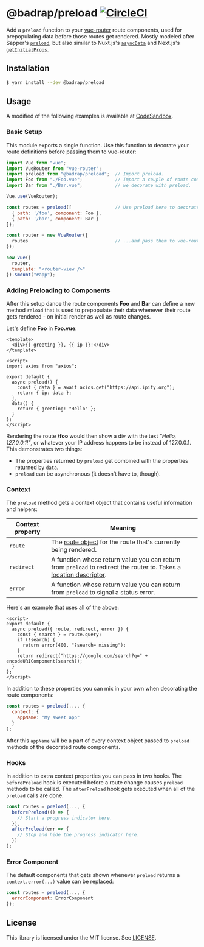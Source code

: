 # @badrap/preload [![CircleCI](https://circleci.com/gh/badrap/preload.svg?style=shield)](https://circleci.com/gh/badrap/preload)

Add a `preload` function to your [vue-router](https://router.vuejs.org/) route components, used for prepopulating data before those routes get rendered. Mostly modeled after Sapper's [`preload`](https://sapper.svelte.technology/guide#preloading), but also similar to Nuxt.js's [`asyncData`](https://nuxtjs.org/guide/async-data) and Next.js's [`getInitialProps`](https://nextjs.org/docs/#fetching-data-and-component-lifecycle).

## Installation

```sh
$ yarn install --dev @badrap/preload
```

## Usage

A modified of the following examples is available at [CodeSandbox](https://codesandbox.io/s/zywnmy35x?initialpath=%23%2Ffoo).

### Basic Setup

This module exports a single function. Use this function to decorate your route definitions before passing them to vue-router:

```js
import Vue from "vue";
import VueRouter from "vue-router";
import preload from "@badrap/preload";  // Import preload.
import Foo from "./Foo.vue";            // Import a couple of route components which
import Bar from "./Bar.vue";            // we decorate with preload.

Vue.use(VueRouter);

const routes = preload([                // Use preload here to decorate the route components...
  { path: '/foo', component: Foo },
  { path: '/bar', component: Bar }
]);

const router = new VueRouter({ 
  routes                                // ...and pass them to vue-router.
});

new Vue({
  router,
  template: "<router-view />"
}).$mount("#app");
```

### Adding Preloading to Components

After this setup dance the route components **Foo** and **Bar** can define a new method `reload` that is used to prepopulate their data whenever their route gets rendered - on initial render as well as route changes.

Let's define **Foo** in **Foo.vue**:

```vue
<template>
  <div>{{ greeting }}, {{ ip }}!</div>
</template>

<script>
import axios from "axios";

export default {
  async preload() {
    const { data } = await axios.get("https://api.ipify.org");
    return { ip: data };
  },
  data() {
    return { greeting: "Hello" };
  }
};
</script>
```

Rendering the route **/foo** would then show a div with the text *"Hello, 127.0.0.1!"*, or whatever your IP address happens to be instead of 127.0.0.1. This demonstrates two things:
 * The properties returned by `preload` get combined with the properties returned by `data`.
 * `preload` can be asynchronous (it doesn't have to, though).

### Context

The `preload` method gets a context object that contains useful information and helpers:

| Context property  | Meaning |
| ----------------- | ------- |
| `route`             | The [route object](https://router.vuejs.org/api/#the-route-object) for the route that's currently being rendered. |
| `redirect`          | A function whose return value you can return from `preload` to redirect the router to. Takes a [location descriptor](https://router.vuejs.org/guide/essentials/navigation.html#router-push-location-oncomplete-onabort). |
| `error`             | A function whose return value you can return from `preload` to signal a status error. |

Here's an example that uses all of the above:

```vue
<script>
export default {
  async preload({ route, redirect, error }) {
    const { search } = route.query;
    if (!search) {
      return error(400, "?search= missing");
    }
    return redirect("https://google.com/search?q=" + encodeURIComponent(search));
  }
};
</script>
```

In addition to these properties you can mix in your own when decorating the route components:

```js
const routes = preload(..., {
  context: {
    appName: "My sweet app"
  }
);
```

After this `appName` will be a part of every context object passed to `preload` methods of the decorated route components.

### Hooks

In addition to extra context properties you can pass in two hooks. The `beforePreload` hook is executed before a route change causes `preload` methods to be called. The `afterPreload` hook gets executed when all of the `preload` calls are done.

```js
const routes = preload(..., {
  beforePreload(() => {
    // Start a progress indicator here.
  }),
  afterPreload(err => {
    // Stop and hide the progress indicator here.
  })
);
```

### Error Component

The default components that gets shown whenever `preload` returns a `context.error(...)` value can be replaced:

```js
const routes = preload(..., {
  errorComponent: ErrorComponent
});
```

## License

This library is licensed under the MIT license. See [LICENSE](./LICENSE).
